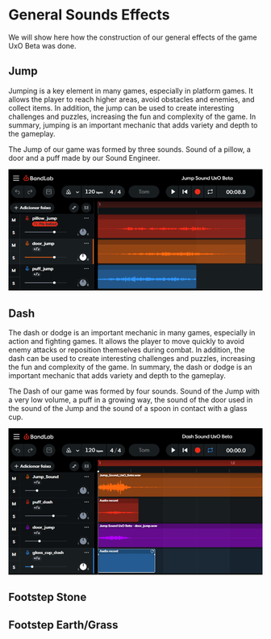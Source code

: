 # General Sounds Effects
We will show here how the construction of our general effects of the game UxO Beta was done.

## Jump
Jumping is a key element in many games, especially in platform games. It allows the player to reach higher areas, avoid obstacles and enemies, and collect items. In addition, the jump can be used to create interesting challenges and puzzles, increasing the fun and complexity of the game. In summary, jumping is an important mechanic that adds variety and depth to the gameplay.

The Jump of our game was formed by three sounds. Sound of a pillow, a door and a puff made by our Sound Engineer.

<div align="center"> 
  <img src="image_general/bandlab_jump.png" alt="BandLab Jump">
</div>

## Dash
The dash or dodge is an important mechanic in many games, especially in action and fighting games. It allows the player to move quickly to avoid enemy attacks or reposition themselves during combat. In addition, the dash can be used to create interesting challenges and puzzles, increasing the fun and complexity of the game. In summary, the dash or dodge is an important mechanic that adds variety and depth to the gameplay.

The Dash of our game was formed by four sounds. Sound of the Jump with a very low volume, a puff in a growing way, the sound of the door used in the sound of the Jump and the sound of a spoon in contact with a glass cup.

<div align="center"> 
  <img src="image_general/bandlab_dash.png" alt="BandLab Dash">
</div>

## Footstep Stone

## Footstep Earth/Grass
